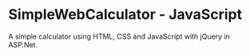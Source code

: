 # SimpleWebCalculator - JavaScript
A simple calculator using HTML, CSS and JavaScript with jQuery in ASP.Net.
